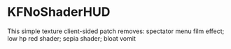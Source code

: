 # KFNoShaderHUD
This simple texture client-sided patch removes: spectator menu film effect; low hp red shader; sepia shader; bloat vomit
